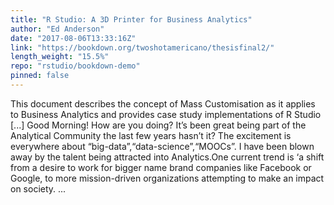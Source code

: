 ```yaml
---
title: "R Studio: A 3D Printer for Business Analytics"
author: "Ed Anderson"
date: "2017-08-06T13:33:16Z"
link: "https://bookdown.org/twoshotamericano/thesisfinal2/"
length_weight: "15.5%"
repo: "rstudio/bookdown-demo"
pinned: false
---
```


This document describes the concept of Mass Customisation as it applies to Business Analytics and provides case study implementations of R Studio [...] Good Morning! How are you doing? It’s been great being part of the Analytical Community the last few years hasn’t it? The excitement is everywhere about “big-data”,“data-science”,“MOOCs”. I have been blown away by the talent being attracted into Analytics.One current trend is ‘a shift from a desire to work for bigger name brand companies like Facebook or Google, to more mission-driven organizations attempting to make an impact on society. ...
